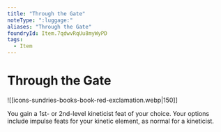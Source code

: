 ```yaml
---
title: "Through the Gate"
noteType: ":luggage:"
aliases: "Through the Gate"
foundryId: Item.7qdwvRqUu8myWyPD
tags:
  - Item
---
```


# Through the Gate
![[icons-sundries-books-book-red-exclamation.webp|150]]

You gain a 1st- or 2nd-level kineticist feat of your choice. Your options include impulse feats for your kinetic element, as normal for a kineticist.
